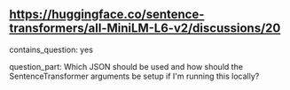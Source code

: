 ## https://huggingface.co/sentence-transformers/all-MiniLM-L6-v2/discussions/20

contains_question: yes

question_part: Which JSON should be used and how should the SentenceTransformer arguments be setup if I'm running this locally?